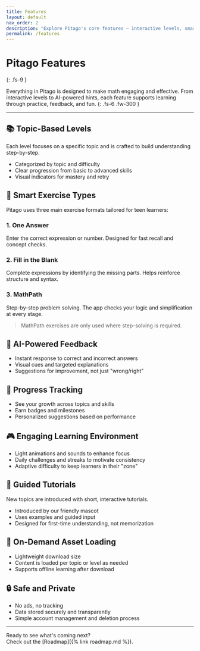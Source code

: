 ```yaml
---
title: Features
layout: default
nav_order: 2
description: "Explore Pitago's core features — interactive levels, smart exercises, progress tracking, AI hints, and more."
permalink: /features
---
```


# Pitago Features  
{: .fs-9 }

Everything in Pitago is designed to make math engaging and effective. From interactive levels to AI-powered hints, each feature supports learning through practice, feedback, and fun.
{: .fs-6 .fw-300 }

---

## 📚 Topic-Based Levels

Each level focuses on a specific topic and is crafted to build understanding step-by-step.

- Categorized by topic and difficulty
- Clear progression from basic to advanced skills
- Visual indicators for mastery and retry

## 🧠 Smart Exercise Types

Pitago uses three main exercise formats tailored for teen learners:

### 1. One Answer  
Enter the correct expression or number. Designed for fast recall and concept checks.

### 2. Fill in the Blank  
Complete expressions by identifying the missing parts. Helps reinforce structure and syntax.

### 3. MathPath  
Step-by-step problem solving. The app checks your logic and simplification at every stage.

> MathPath exercises are only used where step-solving is required.

## 🤖 AI-Powered Feedback

- Instant response to correct and incorrect answers
- Visual cues and targeted explanations
- Suggestions for improvement, not just "wrong/right"

## 🚀 Progress Tracking

- See your growth across topics and skills
- Earn badges and milestones
- Personalized suggestions based on performance

## 🎮 Engaging Learning Environment

- Light animations and sounds to enhance focus
- Daily challenges and streaks to motivate consistency
- Adaptive difficulty to keep learners in their "zone"

## 🧭 Guided Tutorials

New topics are introduced with short, interactive tutorials.

- Introduced by our friendly mascot  
- Uses examples and guided input  
- Designed for first-time understanding, not memorization

## 📲 On-Demand Asset Loading

- Lightweight download size
- Content is loaded per topic or level as needed
- Supports offline learning after download

## 🔒 Safe and Private

- No ads, no tracking
- Data stored securely and transparently
- Simple account management and deletion process

---

Ready to see what's coming next?  
Check out the [Roadmap]({% link roadmap.md %}).
